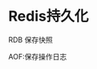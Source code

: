 # Redis持久化

RDB
保存快照

AOF:保存操作日志




<!--
create time: 2018-03-14 17:13:16
Author: Alfred

This file is created by Marboo<http://marboo.io> template file $MARBOO_HOME/.media/starts/default.md
本文件由 Marboo<http://marboo.io> 模板文件 $MARBOO_HOME/.media/starts/default.md 创建
-->

